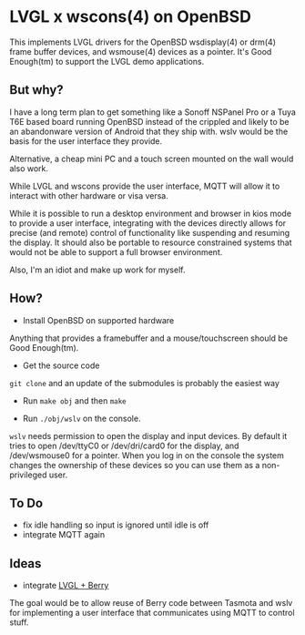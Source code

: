 # LVGL x wscons(4) on OpenBSD

This implements LVGL drivers for the OpenBSD wsdisplay(4) or drm(4)
frame buffer devices, and wsmouse(4) devices as a pointer. It's
Good Enough(tm) to support the LVGL demo applications.

## But why?

I have a long term plan to get something like a Sonoff NSPanel Pro
or a Tuya T6E based board running OpenBSD instead of the crippled
and likely to be an abandonware version of Android that they ship
with. wslv would be the basis for the user interface they provide.

Alternative, a cheap mini PC and a touch screen mounted on the wall
would also work.

While LVGL and wscons provide the user interface, MQTT will allow
it to interact with other hardware or visa versa.

While it is possible to run a desktop environment and browser in
kios mode to provide a user interface, integrating with the devices
directly allows for precise (and remote) control of functionality
like suspending and resuming the display. It should also be portable
to resource constrained systems that would not be able to support
a full browser environment.

Also, I'm an idiot and make up work for myself.

## How?

- Install OpenBSD on supported hardware

Anything that provides a framebuffer and a mouse/touchscreen should
be Good Enough(tm).

- Get the source code

`git clone` and an update of the submodules is probably the easiest way

- Run `make obj` and then `make`

- Run `./obj/wslv` on the console.

`wslv` needs permission to open the display and input devices. By
default it tries to open /dev/ttyC0 or /dev/dri/card0 for the
display, and /dev/wsmouse0 for a pointer. When you log in on the
console the system changes the ownership of these devices so you
can use them as a non-privileged user.

## To Do

- fix idle handling so input is ignored until idle is off
- integrate MQTT again

## Ideas

- integrate [LVGL + Berry](https://github.com/lvgl/lv_binding_berry)

The goal would be to allow reuse of Berry code between Tasmota and
wslv for implementing a user interface that communicates using MQTT
to control stuff.
